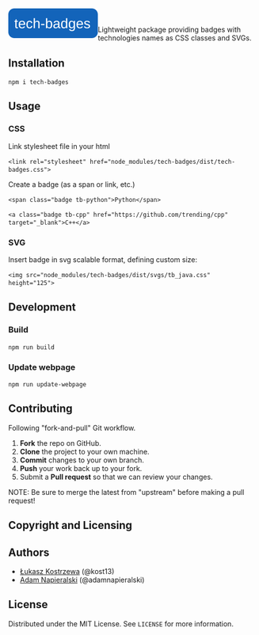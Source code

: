 # <img align="left" src="./webpage/tech-badges.svg" title="tech-badges" alt="tech-badges" height="60">
<br>
<br>
Lightweight package providing badges with technologies names as CSS classes and SVGs.

## Installation
```
npm i tech-badges
```

## Usage
### CSS
Link stylesheet file in your html
```
<link rel="stylesheet" href="node_modules/tech-badges/dist/tech-badges.css">
```
Create a badge (as a span or link, etc.)
```
<span class="badge tb-python">Python</span> 
```
```
<a class="badge tb-cpp" href="https://github.com/trending/cpp" target="_blank">C++</a>
```

### SVG
Insert badge in svg scalable format, defining custom size:
```
<img src="node_modules/tech-badges/dist/svgs/tb_java.css" height="125">
```


## Development

### Build
```
npm run build
```
### Update webpage
```
npm run update-webpage
```

## Contributing
Following "fork-and-pull" Git workflow.
 1. **Fork** the repo on GitHub.
 2. **Clone** the project to your own machine.
 3. **Commit** changes to your own branch.
 4. **Push** your work back up to your fork.
 5. Submit a **Pull request** so that we can review your changes.

NOTE: Be sure to merge the latest from "upstream" before making a pull request!

## Copyright and Licensing

## Authors
- [Łukasz Kostrzewa](kost13.github.io) (@kost13)
- [Adam Napieralski](adamnapieralski.github.io) (@adamnapieralski)

## License
Distributed under the MIT License. See `LICENSE` for more information.

